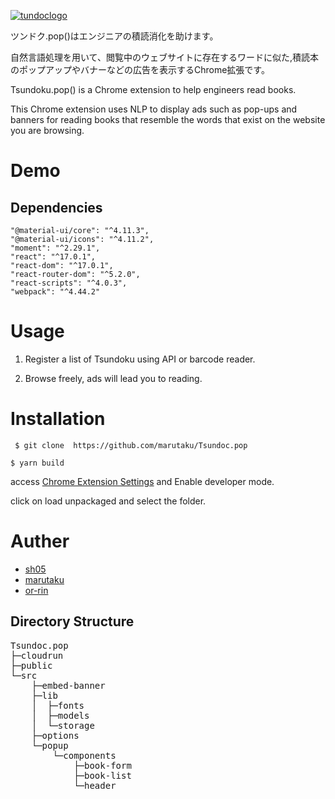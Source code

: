 [![tundoclogo](https://user-images.githubusercontent.com/43875278/112616299-e41f5880-8e66-11eb-9f87-2997ee381bef.png)](https://github.com/marutaku/Tsundoc.pop)


ツンドク.pop()はエンジニアの積読消化を助けます。

自然言語処理を用いて、閲覧中のウェブサイトに存在するワードに似た,積読本のポップアップやバナーなどの広告を表示するChrome拡張です。


Tsundoku.pop() is a Chrome extension to help engineers read books.

This Chrome extension uses NLP to display ads such as pop-ups and banners for reading books that resemble the words that exist on the website you are browsing.



# Demo

## Dependencies

    "@material-ui/core": "^4.11.3",
    "@material-ui/icons": "^4.11.2",
    "moment": "^2.29.1",
    "react": "^17.0.1",
    "react-dom": "^17.0.1",
    "react-router-dom": "^5.2.0",
    "react-scripts": "^4.0.3",
    "webpack": "^4.44.2"


# Usage

1. Register a list of Tsundoku using API or barcode reader.

2. Browse freely, ads will lead you to reading.

# Installation

```
 $ git clone  https://github.com/marutaku/Tsundoc.pop
```

```
$ yarn build
```

access [Chrome Extension Settings](chrome://extensions/) and Enable developer mode.

click on load unpackaged and select the folder.

# Auther

* [sh05](https://github.com/sh05)
* [marutaku](https://github.com/marutaku)
* [or-rin](https://github.com/or-rin)

## Directory Structure
<pre>
Tsundoc.pop
├─cloudrun
├─public
└─src
    ├─embed-banner
    ├─lib
    │  ├─fonts
    │  ├─models
    │  └─storage
    ├─options
    └─popup
        └─components
            ├─book-form
            ├─book-list
            └─header
</pre>
